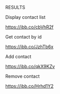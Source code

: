 RESULTS

Display contact list

https://ibb.co/cbVhR2f

Get contact by id

https://ibb.co/JzhTb6x

Add contact

https://ibb.co/qkX9KZv

Remove contact

https://ibb.co/Hrhd1Y2
